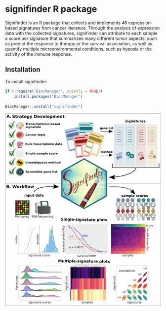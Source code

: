 signifinder R package
================

<!-- README.md is generated from README.Rmd. Please edit that file -->

Signifinder is an R package that collects and implements 46
expression-based signatures from cancer literature. Through the analysis
of expression data with the collected signatures, signifinder can
attribute to each sample a score per signature that summarizes many
different tumor aspects, such as predict the response to therapy or the
survival association, as well as quantify multiple microenvironmental
conditions, such as hypoxia or the activity of the immune response.

## Installation

To install signifinder:

``` r
if (!require("BiocManager", quietly = TRUE))
    install.packages("BiocManager")

BiocManager::install("signifinder")
```

<img src=./vignettes/figures/signifinder_visualization.jpg />
